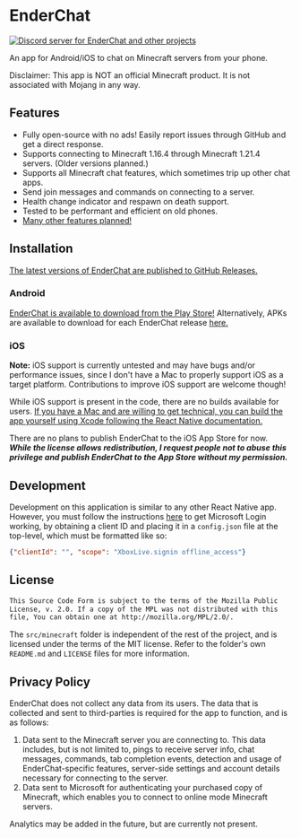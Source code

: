 # EnderChat

[![Discord server for EnderChat and other projects](https://dcbadge.vercel.app/api/server/MFSJa9TpPS)](https://discord.gg/MFSJa9TpPS)

An app for Android/iOS to chat on Minecraft servers from your phone.

Disclaimer: This app is NOT an official Minecraft product. It is not associated with Mojang in any way.

## Features

- Fully open-source with no ads! Easily report issues through GitHub and get a direct response.
- Supports connecting to Minecraft 1.16.4 through Minecraft 1.21.4 servers. (Older versions planned.)
- Supports all Minecraft chat features, which sometimes trip up other chat apps.
- Send join messages and commands on connecting to a server.
- Health change indicator and respawn on death support.
- Tested to be performant and efficient on old phones.
- [Many other features planned!](https://github.com/retrixe/EnderChat/issues)

## Installation

[The latest versions of EnderChat are published to GitHub Releases.](https://github.com/retrixe/EnderChat/releases)

### Android

[EnderChat is available to download from the Play Store!](https://play.google.com/store/apps/details?id=com.enderchat) Alternatively, APKs are available to download for each EnderChat release [here.](https://github.com/retrixe/EnderChat/releases)

### iOS

**Note:** iOS support is currently untested and may have bugs and/or performance issues, since I don't have a Mac to properly support iOS as a target platform. Contributions to improve iOS support are welcome though!

While iOS support is present in the code, there are no builds available for users. [If you have a Mac and are willing to get technical, you can build the app yourself using Xcode following the React Native documentation.](https://reactnative.dev/docs/running-on-device?platform=ios&os=macos)

There are no plans to publish EnderChat to the iOS App Store for now. ***While the license allows redistribution, I request people not to abuse this privilege and publish EnderChat to the App Store without my permission.***

## Development

Development on this application is similar to any other React Native app. However, you must follow the instructions [here](https://wiki.vg/Microsoft_Authentication_Scheme) to get Microsoft Login working, by obtaining a client ID and placing it in a `config.json` file at the top-level, which must be formatted like so:

```json
{"clientId": "", "scope": "XboxLive.signin offline_access"}
```

## License

```markdown
This Source Code Form is subject to the terms of the Mozilla Public
License, v. 2.0. If a copy of the MPL was not distributed with this
file, You can obtain one at http://mozilla.org/MPL/2.0/.
```

The `src/minecraft` folder is independent of the rest of the project, and is licensed under the terms of the MIT license. Refer to the folder's own `README.md` and `LICENSE` files for more information.

## Privacy Policy

EnderChat does not collect any data from its users. The data that is collected and sent to third-parties is required for the app to function, and is as follows:

1. Data sent to the Minecraft server you are connecting to. This data includes, but is not limited to, pings to receive server info, chat messages, commands, tab completion events, detection and usage of EnderChat-specific features, server-side settings and account details necessary for connecting to the server.
2. Data sent to Microsoft for authenticating your purchased copy of Minecraft, which enables you to connect to online mode Minecraft servers.

Analytics may be added in the future, but are currently not present.
